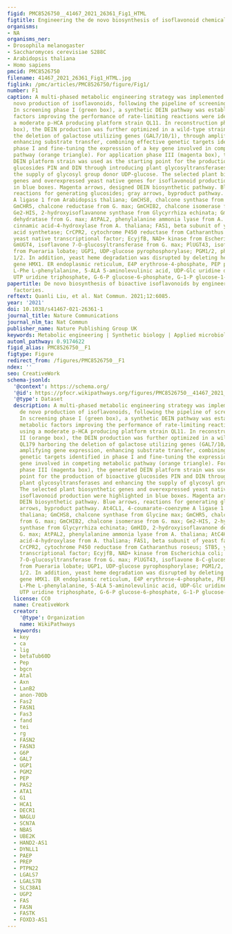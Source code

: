 ```yaml
---
figid: PMC8526750__41467_2021_26361_Fig1_HTML
figtitle: Engineering the de novo biosynthesis of isoflavonoid chemicals in yeast
organisms:
- NA
organisms_ner:
- Drosophila melanogaster
- Saccharomyces cerevisiae S288C
- Arabidopsis thaliana
- Homo sapiens
pmcid: PMC8526750
filename: 41467_2021_26361_Fig1_HTML.jpg
figlink: /pmc/articles/PMC8526750/figure/Fig1/
number: F1
caption: A multi-phased metabolic engineering strategy was implemented to enable de
  novo production of isoflavonoids, following the pipeline of screening-reconstruction-application.
  In screening phase I (green box), a synthetic DEIN pathway was established and metabolic
  factors improving the performance of rate-limiting reactions were identified using
  a moderate p-HCA producing platform strain QL11. In reconstruction phase II (orange
  box), the DEIN production was further optimized in a wild-type strain QL179 harboring
  the deletion of galactose utilizing genes (GAL7/10/1), through amplifying gene expression,
  enhancing substrate transfer, combining effective genetic targets identified in
  phase I and fine-tuning the expression of a key gene involved in competing metabolic
  pathway (orange triangle). For application phase III (magenta box), the generated
  DEIN platform strain was used as the starting point for the production of bioactive
  glucosides PIN and DIN through introducing plant glycosyltransferases and enhancing
  the supply of glycosyl group donor UDP-glucose. The selected plant biosynthetic
  genes and overexpressed yeast native genes for isoflavonoid production were highlighted
  in blue boxes. Magenta arrows, designed DEIN biosynthetic pathway. Blue arrows,
  reactions for generating glucosides; gray arrows, byproduct pathway. At4CL1, 4-coumarate-coenzyme
  A ligase 1 from Arabidopsis thaliana; GmCHS8, chalcone synthase from Glycine max;
  GmCHR5, chalcone reductase from G. max; GmCHIB2, chalcone isomerase from G. max;
  Ge2-HIS, 2-hydroxyisoflavanone synthase from Glycyrrhiza echinata; GmHID, 2-hydroxyisoflavanone
  dehydratase from G. max; AtPAL2, phenylalanine ammonia lyase from A. thaliana; AtC4H,
  cinnamic acid-4-hydroxylase from A. thaliana; FAS1, beta subunit of yeast fatty
  acid synthetase; CrCPR2, cytochrome P450 reductase from Catharanthus roseus; STB5,
  yeast native transcriptional factor; EcyjfB, NAD+ kinase from Escherichia coli;
  GmUGT4, isoflavone 7-O-glucosyltransferase from G. max; PlUGT43, isoflavone 8-C-glucosyltransferase
  from Pueraria lobate; UGP1, UDP-glucose pyrophosphorylase; PGM1/2, phosphoglucomutase
  1/2. In addition, yeast heme degradation was disrupted by deleting heme oxygenase-coding
  gene HMX1. ER endoplasmic reticulum, E4P erythrose-4-phosphate, PEP phosphoenolpyruvate,
  L-Phe L-phenylalanine, 5-ALA 5-aminolevulinic acid, UDP-Glc uridine diphosphate-glucose,
  UTP uridine triphosphate, G-6-P glucose-6-phosphate, G-1-P glucose-1-phosphate.
papertitle: De novo biosynthesis of bioactive isoflavonoids by engineered yeast cell
  factories.
reftext: Quanli Liu, et al. Nat Commun. 2021;12:6085.
year: '2021'
doi: 10.1038/s41467-021-26361-1
journal_title: Nature Communications
journal_nlm_ta: Nat Commun
publisher_name: Nature Publishing Group UK
keywords: Metabolic engineering | Synthetic biology | Applied microbiology | Biocatalysis
automl_pathway: 0.9174622
figid_alias: PMC8526750__F1
figtype: Figure
redirect_from: /figures/PMC8526750__F1
ndex: ''
seo: CreativeWork
schema-jsonld:
  '@context': https://schema.org/
  '@id': https://pfocr.wikipathways.org/figures/PMC8526750__41467_2021_26361_Fig1_HTML.html
  '@type': Dataset
  description: A multi-phased metabolic engineering strategy was implemented to enable
    de novo production of isoflavonoids, following the pipeline of screening-reconstruction-application.
    In screening phase I (green box), a synthetic DEIN pathway was established and
    metabolic factors improving the performance of rate-limiting reactions were identified
    using a moderate p-HCA producing platform strain QL11. In reconstruction phase
    II (orange box), the DEIN production was further optimized in a wild-type strain
    QL179 harboring the deletion of galactose utilizing genes (GAL7/10/1), through
    amplifying gene expression, enhancing substrate transfer, combining effective
    genetic targets identified in phase I and fine-tuning the expression of a key
    gene involved in competing metabolic pathway (orange triangle). For application
    phase III (magenta box), the generated DEIN platform strain was used as the starting
    point for the production of bioactive glucosides PIN and DIN through introducing
    plant glycosyltransferases and enhancing the supply of glycosyl group donor UDP-glucose.
    The selected plant biosynthetic genes and overexpressed yeast native genes for
    isoflavonoid production were highlighted in blue boxes. Magenta arrows, designed
    DEIN biosynthetic pathway. Blue arrows, reactions for generating glucosides; gray
    arrows, byproduct pathway. At4CL1, 4-coumarate-coenzyme A ligase 1 from Arabidopsis
    thaliana; GmCHS8, chalcone synthase from Glycine max; GmCHR5, chalcone reductase
    from G. max; GmCHIB2, chalcone isomerase from G. max; Ge2-HIS, 2-hydroxyisoflavanone
    synthase from Glycyrrhiza echinata; GmHID, 2-hydroxyisoflavanone dehydratase from
    G. max; AtPAL2, phenylalanine ammonia lyase from A. thaliana; AtC4H, cinnamic
    acid-4-hydroxylase from A. thaliana; FAS1, beta subunit of yeast fatty acid synthetase;
    CrCPR2, cytochrome P450 reductase from Catharanthus roseus; STB5, yeast native
    transcriptional factor; EcyjfB, NAD+ kinase from Escherichia coli; GmUGT4, isoflavone
    7-O-glucosyltransferase from G. max; PlUGT43, isoflavone 8-C-glucosyltransferase
    from Pueraria lobate; UGP1, UDP-glucose pyrophosphorylase; PGM1/2, phosphoglucomutase
    1/2. In addition, yeast heme degradation was disrupted by deleting heme oxygenase-coding
    gene HMX1. ER endoplasmic reticulum, E4P erythrose-4-phosphate, PEP phosphoenolpyruvate,
    L-Phe L-phenylalanine, 5-ALA 5-aminolevulinic acid, UDP-Glc uridine diphosphate-glucose,
    UTP uridine triphosphate, G-6-P glucose-6-phosphate, G-1-P glucose-1-phosphate.
  license: CC0
  name: CreativeWork
  creator:
    '@type': Organization
    name: WikiPathways
  keywords:
  - key
  - ca
  - lig
  - betaTub60D
  - Pep
  - bgcn
  - Atal
  - Axn
  - LanB2
  - anon-70Db
  - Fas2
  - FASN1
  - Fas3
  - fand
  - tei
  - rg
  - FASN2
  - FASN3
  - G6P
  - GAL7
  - UGP1
  - PGM2
  - PEP
  - PAS2
  - ATA1
  - G1
  - HCA1
  - DECR1
  - NAGLU
  - SCN7A
  - NBAS
  - UBE2K
  - HAND2-AS1
  - DYNLL1
  - PAEP
  - PREP
  - PTPN22
  - LGALS7
  - LGALS7B
  - SLC38A1
  - UGP2
  - FAS
  - FASN
  - FASTK
  - FOXD3-AS1
---
```

